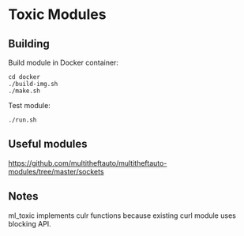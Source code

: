 Toxic Modules
=============

Building
--------

Build module in Docker container:

	cd docker
	./build-img.sh
	./make.sh

Test module:

	./run.sh

Useful modules
--------------
https://github.com/multitheftauto/multitheftauto-modules/tree/master/sockets

Notes
-----
ml_toxic implements culr functions because existing curl module uses blocking API.
